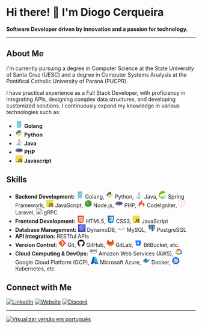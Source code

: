 # Hi there! 👋 I'm Diogo Cerqueira

**Software Developer driven by innovation and a passion for technology.**

---

## About Me

I'm currently pursuing a degree in Computer Science at the State University of Santa Cruz (UESC) and a degree in Computer Systems Analysis at the Pontifical Catholic University of Paraná (PUCPR).

I have practical experience as a Full Stack Developer, with proficiency in integrating APIs, designing complex data structures, and developing customized solutions. I continuously expand my knowledge in various technologies such as:

- <img src="https://raw.githubusercontent.com/devicons/devicon/master/icons/go/go-original.svg" width="20"/> **Golang**
- <img src="https://raw.githubusercontent.com/devicons/devicon/master/icons/python/python-original.svg" width="20"/> **Python**
- <img src="https://raw.githubusercontent.com/devicons/devicon/master/icons/java/java-original.svg" width="20"/> **Java**
- <img src="https://raw.githubusercontent.com/devicons/devicon/master/icons/php/php-original.svg" width="20"/> **PHP**
- <img src="https://raw.githubusercontent.com/devicons/devicon/master/icons/javascript/javascript-original.svg" width="20"/> **Javascript**

## Skills

- **Backend Development:** <img src="https://raw.githubusercontent.com/devicons/devicon/master/icons/go/go-original.svg" width="20"/> Golang, <img src="https://raw.githubusercontent.com/devicons/devicon/master/icons/python/python-original.svg" width="20"/> Python, <img src="https://raw.githubusercontent.com/devicons/devicon/master/icons/java/java-original.svg" width="20"/> Java, <img src="https://raw.githubusercontent.com/devicons/devicon/master/icons/spring/spring-original.svg" width="20"/> Spring Framework, <img src="https://raw.githubusercontent.com/devicons/devicon/master/icons/javascript/javascript-original.svg" width="20"/> JavaScript, <img src="https://raw.githubusercontent.com/devicons/devicon/master/icons/nodejs/nodejs-original.svg" width="20"/> Node.js, <img src="https://raw.githubusercontent.com/devicons/devicon/master/icons/php/php-original.svg" width="20"/> PHP, <img src="https://raw.githubusercontent.com/devicons/devicon/master/icons/codeigniter/codeigniter-plain.svg" width="20"/> CodeIgniter, <img src="https://raw.githubusercontent.com/devicons/devicon/master/icons/laravel/laravel-line.svg" width="20"/> Laravel, <img src="https://github.com/user-attachments/assets/c1047881-d625-4571-a5e6-35ac5c15d130" width="20"/> gRPC
- **Frontend Development:** <img src="https://raw.githubusercontent.com/devicons/devicon/master/icons/html5/html5-original.svg" width="20"/> HTML5, <img src="https://raw.githubusercontent.com/devicons/devicon/master/icons/css3/css3-original.svg" width="20"/> CSS3, <img src="https://raw.githubusercontent.com/devicons/devicon/master/icons/javascript/javascript-original.svg" width="20"/> JavaScript
- **Database Management:** <img src="https://github.com/devicons/devicon/raw/master/icons/dynamodb/dynamodb-original.svg" width="20"/> DynamoDB, <img src="https://github.com/devicons/devicon/raw/master/icons/mysql/mysql-original-wordmark.svg" width="20"/> MySQL, <img src="https://github.com/devicons/devicon/raw/master/icons/postgresql/postgresql-plain.svg" width="20"/> PostgreSQL
- **API Integration:** RESTful APIs
- **Version Control:** <img src="https://github.com/devicons/devicon/raw/master/icons/git/git-plain.svg" width="20"/> Git, <img src="https://github.com/devicons/devicon/raw/master/icons/github/github-original.svg" width="20"/> GitHub, <img src="https://raw.githubusercontent.com/devicons/devicon/master/icons/gitlab/gitlab-original.svg" width="20"/> GitLab, <img src="https://raw.githubusercontent.com/devicons/devicon/master/icons/bitbucket/bitbucket-original.svg" width="20"/> BitBucket, etc.
- **Cloud Computing & DevOps:** <img src="https://raw.githubusercontent.com/devicons/devicon/master/icons/amazonwebservices/amazonwebservices-original-wordmark.svg" width="20"/> Amazon Web Services (AWS), <img src="https://raw.githubusercontent.com/devicons/devicon/master/icons/googlecloud/googlecloud-original.svg" width="20"/> Google Cloud Platform (GCP), <img src="https://raw.githubusercontent.com/devicons/devicon/master/icons/azure/azure-original.svg" width="20"/> Microsoft Azure, <img src="https://raw.githubusercontent.com/devicons/devicon/master/icons/docker/docker-original.svg" width="20"/> Docker, <img src="https://raw.githubusercontent.com/devicons/devicon/master/icons/kubernetes/kubernetes-original.svg" width="20"/> Kubernetes, etc

## Connect with Me

[![LinkedIn](https://img.shields.io/badge/LinkedIn-Diogo%20Cerqueira-blue?style=flat-square&logo=linkedin)](https://www.linkedin.com/in/diogocerq)
[![Website](https://img.shields.io/badge/Website-www.diogocerqueira.dev.br-green?style=flat-square&logo=react)](https://www.diogocerqueira.dev.br)
[![Discord](https://img.shields.io/badge/Discord-nwiry-5764e9?style=flat-square&logo=discord)](https://discord.com/users/746765804577488936)

---

[![Visualizar versão em português](https://img.shields.io/badge/🇧🇷%20Visualizar%20vers%C3%A3o%20em%20portugu%C3%AAs-blue?style=for-the-badge)](https://github.com/nwiry/nwiry/blob/main/README-PT_BR.md)

